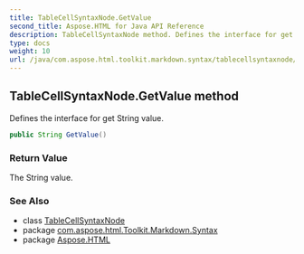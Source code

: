 ```yaml
---
title: TableCellSyntaxNode.GetValue
second_title: Aspose.HTML for Java API Reference
description: TableCellSyntaxNode method. Defines the interface for get String value
type: docs
weight: 10
url: /java/com.aspose.html.toolkit.markdown.syntax/tablecellsyntaxnode/getvalue/
---
```

## TableCellSyntaxNode.GetValue method

Defines the interface for get String value.

```java
public String GetValue()
```

### Return Value

The String value.

### See Also

* class [TableCellSyntaxNode](../)
* package [com.aspose.html.Toolkit.Markdown.Syntax](../../tablecellsyntaxnode/)
* package [Aspose.HTML](../../../)
